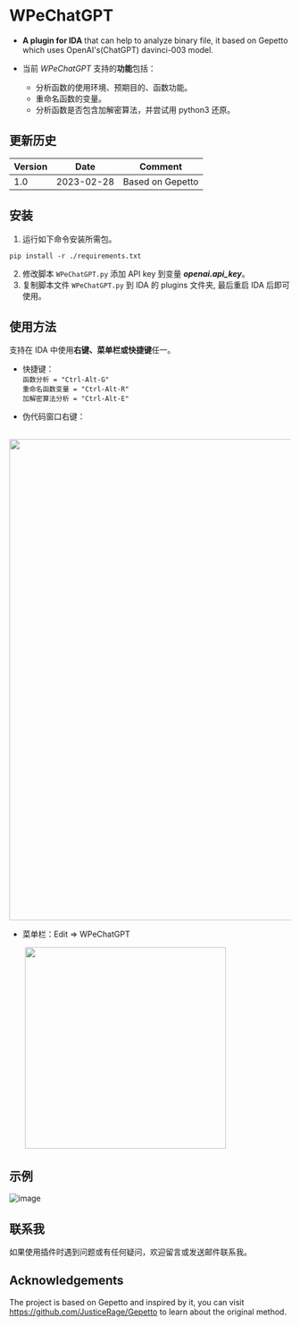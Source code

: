 # WPeChatGPT
- **A plugin for IDA** that can help to analyze binary file, it based on Gepetto which uses OpenAI's(ChatGPT) davinci-003 model.

- 当前 *WPeChatGPT* 支持的**功能**包括：
   - 分析函数的使用环境、预期目的、函数功能。
   - 重命名函数的变量。
   - 分析函数是否包含加解密算法，并尝试用 python3 还原。
## 更新历史
|Version|Date|Comment|
|----|----|----|
|1.0|2023-02-28|Based on Gepetto|
## 安装
1. 运行如下命令安装所需包。
```
pip install -r ./requirements.txt
```
2. 修改脚本 `WPeChatGPT.py` 添加 API key 到变量 ***openai.api_key***。
3. 复制脚本文件 `WPeChatGPT.py` 到 IDA 的 plugins 文件夹, 最后重启 IDA 后即可使用。
## 使用方法
支持在 IDA 中使用**右键、菜单栏或快捷键**任一。
- 快捷键：  
  `函数分析 = "Ctrl-Alt-G"`  
  `重命名函数变量 = "Ctrl-Alt-R"`  
  `加解密算法分析 = "Ctrl-Alt-E"`  

- 伪代码窗口右键：

&emsp;&emsp;<img src="https://github.com/WPeace-HcH/WPeChatGPT/blob/main/IMG/menuInPseudocode.png" width="860"/>

- 菜单栏：Edit $\Rightarrow$ WPeChatGPT

&emsp;&emsp;<img src="https://github.com/WPeace-HcH/WPeChatGPT/blob/main/IMG/menuInEdit.png" width="360"/>
## 示例
![image](https://github.com/WPeace-HcH/WPeChatGPT/blob/main/IMG/example.gif)
## 联系我
如果使用插件时遇到问题或有任何疑问，欢迎留言或发送邮件联系我。
## Acknowledgements
The project is based on Gepetto and inspired by it, you can visit https://github.com/JusticeRage/Gepetto to learn about the original method.
